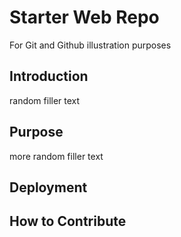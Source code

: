 # Starter Web Repo

For Git and Github illustration purposes

## Introduction
random filler text
## Purpose
more random filler text
## Deployment

## How to Contribute